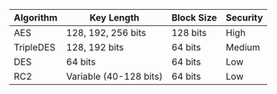 | Algorithm | Key Length | Block Size | Security |
|-----------|------------|------------|----------|
| AES       | 128, 192, 256 bits | 128 bits | High     |
| TripleDES | 128, 192 bits | 64 bits | Medium   |
| DES       | 64 bits | 64 bits | Low      |
| RC2       | Variable (40-128 bits) | 64 bits | Low      |